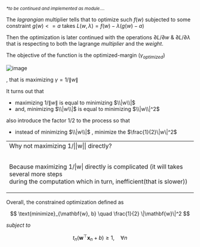_<sub>*to be continued and implemented as module....</sub>_


The _lagrangian_ multiplier tells that to optimize such $f(w)$ subjected to some constraint $g(w)<=a$ takes $L(w,\lambda) = f(w)-\lambda(g(w)-a)$

Then the optimization is later continued with the operations  $\partial{L}/\partial{w}$ & $\partial{L}/\partial{\lambda}$ that is respecting to both the lagrange _multiplier_ and the _weight_.

The objective of the function is the optimized-margin ($\gamma_{optimized}$)

![image](https://github.com/user-attachments/assets/a8ba6919-a7e6-433d-ad9a-96041cd875aa)

, that is maximizing $\gamma = 1/\|w\|$

It turns out that

- maximizing $1/\|w\|$ is equal to minimizing $\\|w\\|$
- and, minimizing $\\|w\\|$ is equal to minimizing $\\|w\\|^2$

also introduce the factor $1/2$ to the process so that

- instead of minimizing $\\|w\\|$ , minimize the $\frac{1}{2}\|w\|^2$


<table >
    <tr >
        <td "width=100%">
Why not maximizing 1/||w|| directly?
<br><br>


Because maximizing 1/|w| directly is complicated (it will takes several more steps
<br>during the computation which in turn, inefficient(that is slower)) 

</td>
    </tr>
</table>




Overall, the constrained optimization defined as

```math

\text{minimize}_{\mathbf{w}, b} \quad \frac{1}{2} \|\mathbf{w}\|^2

```

_subject to_

```math
t_n (\mathbf{w}^\top \mathbf{x}_n + b) \geq 1, \quad \forall n
```




